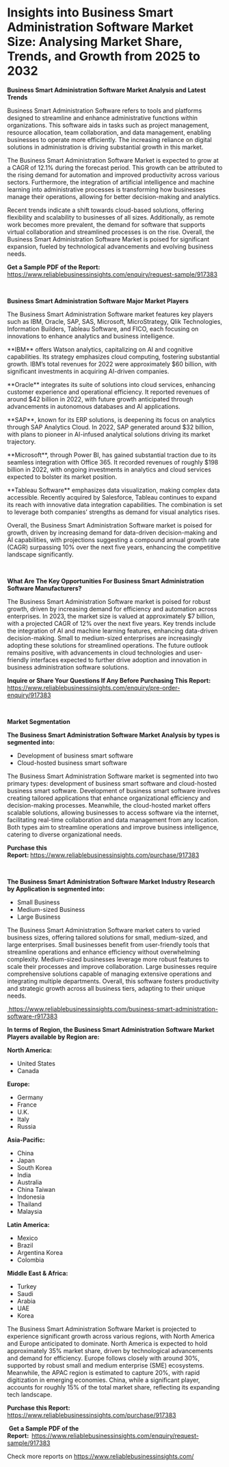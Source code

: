 <p><h1>Insights into Business Smart Administration Software Market Size: Analysing Market Share, Trends, and Growth from 2025 to 2032</h1></p><p><strong>Business Smart Administration Software Market Analysis and Latest Trends</strong></p>
<p><p>Business Smart Administration Software refers to tools and platforms designed to streamline and enhance administrative functions within organizations. This software aids in tasks such as project management, resource allocation, team collaboration, and data management, enabling businesses to operate more efficiently. The increasing reliance on digital solutions in administration is driving substantial growth in this market.</p><p>The Business Smart Administration Software Market is expected to grow at a CAGR of 12.1% during the forecast period. This growth can be attributed to the rising demand for automation and improved productivity across various sectors. Furthermore, the integration of artificial intelligence and machine learning into administrative processes is transforming how businesses manage their operations, allowing for better decision-making and analytics.</p><p>Recent trends indicate a shift towards cloud-based solutions, offering flexibility and scalability to businesses of all sizes. Additionally, as remote work becomes more prevalent, the demand for software that supports virtual collaboration and streamlined processes is on the rise. Overall, the Business Smart Administration Software Market is poised for significant expansion, fueled by technological advancements and evolving business needs.</p></p>
<p><strong>Get a Sample PDF of the Report:&nbsp;</strong> <a href="https://www.reliablebusinessinsights.com/enquiry/request-sample/917383?utm_campaign=2984&utm_medium=2&utm_source=Github&utm_content=ia&utm_term=07032025&utm_id=business-smart-administration-software">https://www.reliablebusinessinsights.com/enquiry/request-sample/917383</a></p>
<p>&nbsp;</p>
<p><strong>Business Smart Administration Software Major Market Players</strong></p>
<p><p>The Business Smart Administration Software market features key players such as IBM, Oracle, SAP, SAS, Microsoft, MicroStrategy, Qlik Technologies, Information Builders, Tableau Software, and FICO, each focusing on innovations to enhance analytics and business intelligence.</p><p>**IBM** offers Watson analytics, capitalizing on AI and cognitive capabilities. Its strategy emphasizes cloud computing, fostering substantial growth. IBM’s total revenues for 2022 were approximately $60 billion, with significant investments in acquiring AI-driven companies.</p><p>**Oracle** integrates its suite of solutions into cloud services, enhancing customer experience and operational efficiency. It reported revenues of around $42 billion in 2022, with future growth anticipated through advancements in autonomous databases and AI applications.</p><p>**SAP**, known for its ERP solutions, is deepening its focus on analytics through SAP Analytics Cloud. In 2022, SAP generated around $32 billion, with plans to pioneer in AI-infused analytical solutions driving its market trajectory.</p><p>**Microsoft**, through Power BI, has gained substantial traction due to its seamless integration with Office 365. It recorded revenues of roughly $198 billion in 2022, with ongoing investments in analytics and cloud services expected to bolster its market position.</p><p>**Tableau Software** emphasizes data visualization, making complex data accessible. Recently acquired by Salesforce, Tableau continues to expand its reach with innovative data integration capabilities. The combination is set to leverage both companies’ strengths as demand for visual analytics rises.</p><p>Overall, the Business Smart Administration Software market is poised for growth, driven by increasing demand for data-driven decision-making and AI capabilities, with projections suggesting a compound annual growth rate (CAGR) surpassing 10% over the next five years, enhancing the competitive landscape significantly.</p></p>
<p>&nbsp;</p>
<p><strong>What Are The Key Opportunities For Business Smart Administration Software Manufacturers?</strong></p>
<p><p>The Business Smart Administration Software market is poised for robust growth, driven by increasing demand for efficiency and automation across enterprises. In 2023, the market size is valued at approximately $7 billion, with a projected CAGR of 12% over the next five years. Key trends include the integration of AI and machine learning features, enhancing data-driven decision-making. Small to medium-sized enterprises are increasingly adopting these solutions for streamlined operations. The future outlook remains positive, with advancements in cloud technologies and user-friendly interfaces expected to further drive adoption and innovation in business administration software solutions.</p></p>
<p><strong>Inquire or Share Your Questions If Any Before Purchasing This Report:</strong> <a href="https://www.reliablebusinessinsights.com/enquiry/pre-order-enquiry/917383?utm_campaign=2984&utm_medium=2&utm_source=Github&utm_content=ia&utm_term=07032025&utm_id=business-smart-administration-software">https://www.reliablebusinessinsights.com/enquiry/pre-order-enquiry/917383</a></p>
<p>&nbsp;</p>
<p><strong>Market Segmentation</strong></p>
<p><strong>The Business Smart Administration Software Market Analysis by types is segmented into:</strong></p>
<p><ul><li>Development of business smart software</li><li>Cloud-hosted business smart software</li></ul></p>
<p><p>The Business Smart Administration Software market is segmented into two primary types: development of business smart software and cloud-hosted business smart software. Development of business smart software involves creating tailored applications that enhance organizational efficiency and decision-making processes. Meanwhile, the cloud-hosted market offers scalable solutions, allowing businesses to access software via the internet, facilitating real-time collaboration and data management from any location. Both types aim to streamline operations and improve business intelligence, catering to diverse organizational needs.</p></p>
<p><strong>Purchase this Report:&nbsp;</strong><a href="https://www.reliablebusinessinsights.com/purchase/917383?utm_campaign=2984&utm_medium=2&utm_source=Github&utm_content=ia&utm_term=07032025&utm_id=business-smart-administration-software">https://www.reliablebusinessinsights.com/purchase/917383</a></p>
<p>&nbsp;</p>
<p><strong>The Business Smart Administration Software Market Industry Research by Application is segmented into:</strong></p>
<p><ul><li>Small Business</li><li>Medium-sized Business</li><li>Large Business</li></ul></p>
<p><p>The Business Smart Administration Software market caters to varied business sizes, offering tailored solutions for small, medium-sized, and large enterprises. Small businesses benefit from user-friendly tools that streamline operations and enhance efficiency without overwhelming complexity. Medium-sized businesses leverage more robust features to scale their processes and improve collaboration. Large businesses require comprehensive solutions capable of managing extensive operations and integrating multiple departments. Overall, this software fosters productivity and strategic growth across all business tiers, adapting to their unique needs.</p></p>
<p><a href="https://www.reliablebusinessinsights.com/business-smart-administration-software-r917383?utm_campaign=2984&utm_medium=2&utm_source=Github&utm_content=ia&utm_term=07032025&utm_id=business-smart-administration-software">&nbsp;https://www.reliablebusinessinsights.com/business-smart-administration-software-r917383</a></p>
<p><strong>In terms of Region, the Business Smart Administration Software Market Players available by Region are:</strong></p>
<p>
    <p> <strong> North America: </strong>
        <ul>
            <li>United States</li>
            <li>Canada</li>
        </ul>
        </p> 
    <p> <strong> Europe: </strong>
        <ul>
            <li>Germany</li>
            <li>France</li>
            <li>U.K.</li>
            <li>Italy</li>
            <li>Russia</li>
        </ul>
        </p> 
    <p> <strong> Asia-Pacific: </strong>
        <ul>
            <li>China</li>
            <li>Japan</li>
            <li>South Korea</li>
            <li>India</li>
            <li>Australia</li>
            <li>China Taiwan</li>
            <li>Indonesia</li>
            <li>Thailand</li>
            <li>Malaysia</li>
        </ul>
        </p> 
    <p> <strong> Latin America: </strong>
        <ul>
            <li>Mexico</li>
            <li>Brazil</li>
            <li>Argentina Korea</li>
            <li>Colombia</li>
        </ul>
        </p> 
    <p> <strong> Middle East & Africa: </strong>
        <ul>
            <li>Turkey</li>
            <li>Saudi</li>
            <li>Arabia</li>
            <li>UAE</li>
            <li>Korea</li>
        </ul>
    </p>
    </p>
<p><p>The Business Smart Administration Software Market is projected to experience significant growth across various regions, with North America and Europe anticipated to dominate. North America is expected to hold approximately 35% market share, driven by technological advancements and demand for efficiency. Europe follows closely with around 30%, supported by robust small and medium enterprise (SME) ecosystems. Meanwhile, the APAC region is estimated to capture 20%, with rapid digitization in emerging economies. China, while a significant player, accounts for roughly 15% of the total market share, reflecting its expanding tech landscape.</p></p>
<p><strong>Purchase this Report: </strong><a href="https://www.reliablebusinessinsights.com/purchase/917383?utm_campaign=2984&utm_medium=2&utm_source=Github&utm_content=ia&utm_term=07032025&utm_id=business-smart-administration-software">https://www.reliablebusinessinsights.com/purchase/917383</a></p>
<p>&nbsp;<strong>Get a Sample PDF of the Report:&nbsp;&nbsp;</strong><a href="https://www.reliablebusinessinsights.com/enquiry/request-sample/917383?utm_campaign=2984&utm_medium=2&utm_source=Github&utm_content=ia&utm_term=07032025&utm_id=business-smart-administration-software">https://www.reliablebusinessinsights.com/enquiry/request-sample/917383</a></p>
<p><strong></strong></p>
<p>Check more reports on <a href="https://www.reliablebusinessinsights.com/?utm_campaign=2984&utm_medium=2&utm_source=Github&utm_content=ia&utm_term=07032025&utm_id=business-smart-administration-software">https://www.reliablebusinessinsights.com/</a></p>